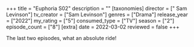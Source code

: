 +++
title = "Euphoria S02"
description = ""
[taxonomies]
director = ["    Sam Levinson"] 
tv_creator = ["Sam Levinson"]
genres = ["Drama"]
release_year = ["2022"]
my_rating = ["5"]
consumed_type = ["TV"]
season = ["2"]
episode_count = ["8"]
[extra]
date = 2022-03-02
reviewed = false
+++

The last two episodes, what an absolute ride!
